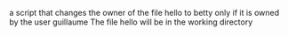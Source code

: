  a script that changes the owner of the file hello to betty only if it is owned by the user guillaume The file hello will be in the working directory

